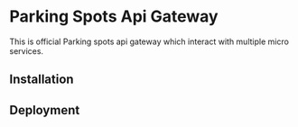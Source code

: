 # Parking Spots Api Gateway
This is official Parking spots api gateway which interact with multiple micro services. 

## Installation 

## Deployment 
